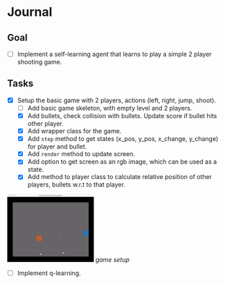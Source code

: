# Journal

## Goal

- [ ] Implement a self-learning agent that learns to play a simple 2 player shooting game.

## Tasks

- [x] Setup the basic game with 2 players, actions (left, right, jump, shoot).
  - [ ] Add basic game skeleton, with empty level and 2 players.
  - [x] Add bullets, check collision with bullets. Update score if bullet hits other player.
  - [x] Add wrapper class for the game.
  - [x] Add `step` method to get states (x_pos, y_pos, x_change, y_change) for player and bullet.
  - [x] Add `render` method to update screen.
  - [x] Add option to get screen as an rgb image, which can be used as a state.
  - [x] Add method to player class to calculate relative position of other players,
  bullets w.r.t to that player.
  
<p>
    <img src="/plots/progress_1.gif" width="200">
    <em>game setup</em>
</p>

- [ ] Implement q-learning.
